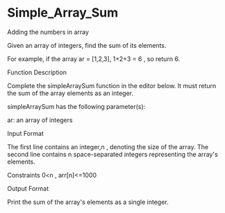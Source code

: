# Simple_Array_Sum
Adding the numbers in array


Given an array of integers, find the sum of its elements.

For example, if the array ar = [1,2,3], 1+2+3 = 6 , so return 6.

Function Description

Complete the simpleArraySum function in the editor below. It must return the sum of the array elements as an integer.

simpleArraySum has the following parameter(s):

ar: an array of integers

Input Format

The first line contains an integer,n , denoting the size of the array. 
The second line contains n space-separated integers representing the array's elements.

Constraints
0<n , arr[n]<=1000

Output Format

Print the sum of the array's elements as a single integer.

